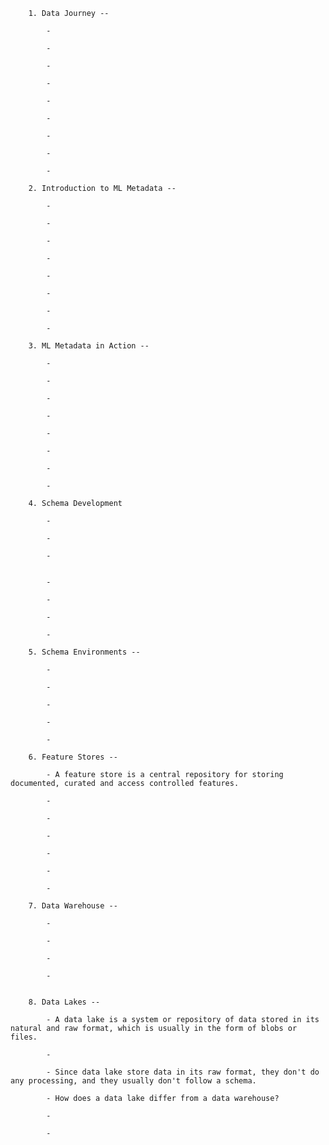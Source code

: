     	1. Data Journey --

    		-

    		-

    		-

    		-

    		-

    		-

    		-

    		-

    		-

    	2. Introduction to ML Metadata --

    		-

    		-

    		-

    		-

    		-

    		-

    		-

    		-

    	3. ML Metadata in Action --

    		-

    		-

    		-

    		-

    		-

    		-

    		-

    		-

    	4. Schema Development

    		-

    		-

    		-


    		-

    		-

    		-

    		-

    	5. Schema Environments --

    		-

    		-

    		-

    		-

    		-

    	6. Feature Stores --

    		- A feature store is a central repository for storing documented, curated and access controlled features.

    		-

    		-

    		-

    		-

    		-

    		-

    	7. Data Warehouse --

    		-

    		-

    		-

    		-


    	8. Data Lakes --

    		- A data lake is a system or repository of data stored in its natural and raw format, which is usually in the form of blobs or files.

    		-

    		- Since data lake store data in its raw format, they don't do any processing, and they usually don't follow a schema.

    		- How does a data lake differ from a data warehouse?

    		-

    		-


